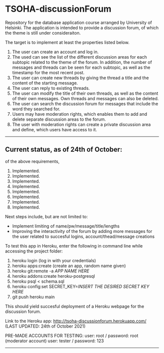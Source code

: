 # TSOHA-discussionForum
Repository for the database application course arranged by University of Helsinki. The application is intended to provide a discussion forum, of which the theme is still under consideraiton.

The target is to implement at least the properties listed below.
1. The user can create an account and log in.
2. The used can see the list of the different discussion areas for each subtopic related to the theme of the forum. In addition, the number of messages and threads can be seen for each subtopic, as well as the timestamp for the most recent post.
3. The user can create new threads by giving the thread a title and the content of the starting message.
4. The user can reply to existing threads.
5. The user can modify the title of their own threads, as well as the content of their own messages. Own threads and messages can also be deleted.
6. The user can search the discussion forum for messages that include the word they searched for.
7. Users may have moderation rights, which enables them to add and delete separate discussion areas to the forum.
8. The user with moderation rights can create a private discussion area and define, which users have access to it.

---------------------------------------
Current status, as of 24th of October:
---------------------------------------
of the above requirements,
1. Implemented. 
2. Implemented.
3. Implemented.
4. Implemented.
5. Implemented.
6. Implemented.
7. Implemented.
8. Implemented.

Next steps include, but are not limited to:
- Implement limiting of name/pw/message/title/lengths
- Improving the interactivity of the forum by adding more messages for the user related to succesful logins, account/thead/message creations


To test this app in Heroku, enter the following in command line while accessing the project folder:
1. heroku login (log in with your credentials)
2. heroku apps:create (create an app, random name given)
3. heroku git:remote -a *APP NAME HERE*
4. heroku addons:create heroku-postgresql
5. heroku psql < schema.sql
6. heroku config:set SECRET_KEY=*INSERT THE DESIRED SECRET KEY HERE*
7. git push heroku main

This should yield succesful deployment of a Heroku webpage for the discussion forum.

Link to the Heroku app: http://tsoha-discussionforum.herokuapp.com/ (LAST UPDATED: 24th of October 2021)

PRE-MADE ACCOUNTS FOR TESTING:
user: root / password: root (moderator account)
user: tester / password: 123

----------------------------------
